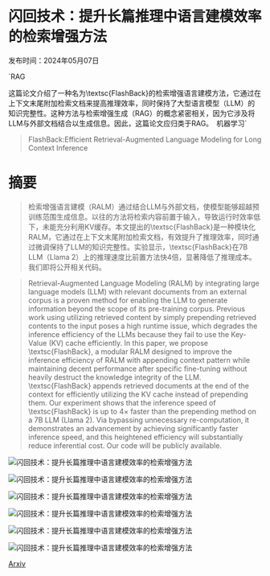 # 闪回技术：提升长篇推理中语言建模效率的检索增强方法

发布时间：2024年05月07日

`RAG

这篇论文介绍了一种名为\textsc{FlashBack}的检索增强语言建模方法，它通过在上下文末尾附加检索文档来提高推理效率，同时保持了大型语言模型（LLM）的知识完整性。这种方法与检索增强生成（RAG）的概念紧密相关，因为它涉及将LLM与外部文档结合以生成信息。因此，这篇论文应归类于RAG。` `机器学习`

> FlashBack:Efficient Retrieval-Augmented Language Modeling for Long Context Inference

# 摘要

> 检索增强语言建模（RALM）通过结合LLM与外部文档，使模型能够超越预训练范围生成信息。以往的方法将检索内容前置于输入，导致运行时效率低下，未能充分利用KV缓存。本文提出的\textsc{FlashBack}是一种模块化RALM，它通过在上下文末尾附加检索文档，有效提升了推理效率，同时通过微调保持了LLM的知识完整性。实验显示，\textsc{FlashBack}在7B LLM（Llama 2）上的推理速度比前置方法快4倍，显著降低了推理成本。我们即将公开相关代码。

> Retrieval-Augmented Language Modeling (RALM) by integrating large language models (LLM) with relevant documents from an external corpus is a proven method for enabling the LLM to generate information beyond the scope of its pre-training corpus. Previous work using utilizing retrieved content by simply prepending retrieved contents to the input poses a high runtime issue, which degrades the inference efficiency of the LLMs because they fail to use the Key-Value (KV) cache efficiently. In this paper, we propose \textsc{FlashBack}, a modular RALM designed to improve the inference efficiency of RALM with appending context pattern while maintaining decent performance after specific fine-tuning without heavily destruct the knowledge integrity of the LLM. \textsc{FlashBack} appends retrieved documents at the end of the context for efficiently utilizing the KV cache instead of prepending them. Our experiment shows that the inference speed of \textsc{FlashBack} is up to $4\times$ faster than the prepending method on a 7B LLM (Llama 2). Via bypassing unnecessary re-computation, it demonstrates an advancement by achieving significantly faster inference speed, and this heightened efficiency will substantially reduce inferential cost. Our code will be publicly available.

![闪回技术：提升长篇推理中语言建模效率的检索增强方法](../../..//opt/data/Projects/HuggingArxiv/paper_images/2405.04065/fig_show.png)

![闪回技术：提升长篇推理中语言建模效率的检索增强方法](../../..//opt/data/Projects/HuggingArxiv/paper_images/2405.04065/fig_contextpattern.png)

![闪回技术：提升长篇推理中语言建模效率的检索增强方法](../../..//opt/data/Projects/HuggingArxiv/paper_images/2405.04065/fig_pipeline.png)

![闪回技术：提升长篇推理中语言建模效率的检索增强方法](../../..//opt/data/Projects/HuggingArxiv/paper_images/2405.04065/fig_method.png)

![闪回技术：提升长篇推理中语言建模效率的检索增强方法](../../..//opt/data/Projects/HuggingArxiv/paper_images/2405.04065/fig_opt_models.png)

![闪回技术：提升长篇推理中语言建模效率的检索增强方法](../../..//opt/data/Projects/HuggingArxiv/paper_images/2405.04065/fig_llama2-7b.png)

[Arxiv](https://arxiv.org/abs/2405.04065)